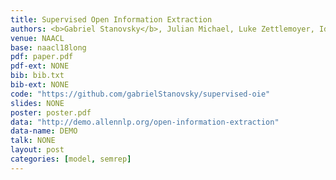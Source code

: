 ```yaml
---
title: Supervised Open Information Extraction
authors: <b>Gabriel Stanovsky</b>, Julian Michael, Luke Zettlemoyer, Ido Dagan
venue: NAACL
base: naacl18long
pdf: paper.pdf
pdf-ext: NONE
bib: bib.txt
bib-ext: NONE
code: "https://github.com/gabrielStanovsky/supervised-oie"
slides: NONE
poster: poster.pdf
data: "http://demo.allennlp.org/open-information-extraction"
data-name: DEMO
talk: NONE
layout: post
categories: [model, semrep]
---
```


